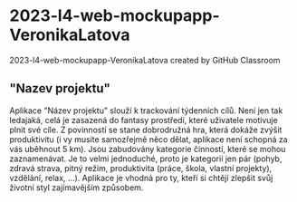 # 2023-l4-web-mockupapp-VeronikaLatova
2023-l4-web-mockupapp-VeronikaLatova created by GitHub Classroom
## "Nazev projektu"
Aplikace "Název projektu" slouží k trackování týdenních cílů. Není jen tak ledajaká, celá je zasazená do fantasy prostředí, které uživatele motivuje plnit své cíle. Z povinností se stane dobrodružná hra, která dokáže zvýšit produktivitu (i vy musíte samozřejmě něco dělat, aplikace není schopná za vás uběhnout 5 km).
Jsou zabudovány kategorie činností, které se mohou zaznamenávat. Je to velmi jednoduché, proto je kategorií jen pár (pohyb, zdravá strava, pitný režim, produktivita (práce, škola, vlastní projekty), vzdělání, relax, ...). Aplikace je vhodná pro ty, kteří si chtějí zlepšit svůj životní styl zajímavějším způsobem.
